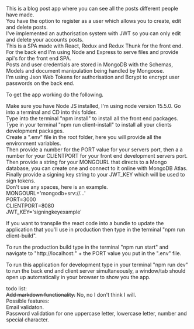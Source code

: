 This is a blog post app where you can see all the posts different people have made.  
You have the option to register as a user which allows you to create, edit and delete posts.  
I've implemented an authorisation system with JWT so you can only edit and delete your accounts posts.  
This is a SPA made with React, Redux and Redux Thunk for the front end.  
For the back end I'm using Node and Express to serve files and provide api's for the front end SPA.  
Posts and user credentials are stored in MongoDB with the Schemas, Models and document manipulation being handled by Mongoose.  
I'm using Json Web Tokens for authorisation and Bcrypt to encrypt user passwords on the back end.  

To get the app working do the following.  

Make sure you have Node JS installed, I'm using node version 15.5.0.
Go into a terminal and CD into this folder.  
Type into the terminal "npm install" to install all the front end packages.  
Type in your terminal "npm run client-install" to install all your clients development packages.  
Create a ".env" file in the root folder, here you will provide all the environment variables.  
Then provide a number for the PORT value for your servers port, then a a number for your CLIENTPORT for your front end development servers port.  
Then provide a string for your MONGOURL that directs to a Mongo database, you can create one and connect to it online with MongoDB Atlas.  
Finally provide a signing key string to your JWT_KEY which will be used to sign tokens.  
Don't use any spaces, here is an example.  
MONGOURL='mongodb+srv://...'  
PORT=3000  
CLIENTPORT=8080  
JWT_KEY='signingkeyexample'  

If you want to transpile the react code into a bundle to update the application that you'll use in production then type in the terminal "npm run client-build".  
 
To run the production build type in the terminal "npm run start" and navigate to "http://localhost:" + the PORT value you put in the ".env" file.  
  
To run this application for development type in your terminal "npm run dev" to run the back end and client server simultaneously, a window/tab should open up automatically in your browser to show you the app.   

todo list:  
~~Add markdown functionality.~~ No, no I don't think I will.  
Possible features:  
Email validaton.  
Password validation for one uppercase letter, lowercase letter, number and special character.
